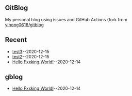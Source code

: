 ## GitBlog
My personal blog using issues and GitHub Actions
(fork from [yihong0618/gitblog](https://github.com/yihong0618/gitblog)
## Recent
- [test3](https://github.com/kZime/gblog/issues/4)--2020-12-15
- [test2](https://github.com/kZime/gblog/issues/3)--2020-12-15
- [Hello Fxxking World!](https://github.com/kZime/gblog/issues/1)--2020-12-14
## gblog
- [Hello Fxxking World!](https://github.com/kZime/gblog/issues/1)--2020-12-14
